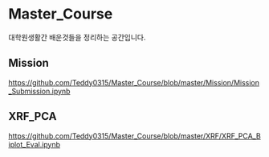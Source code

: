# Master_Course
 대학원생활간 배운것들을 정리하는 공간입니다.

## Mission
https://github.com/Teddy0315/Master_Course/blob/master/Mission/Mission_Submission.ipynb

## XRF_PCA
https://github.com/Teddy0315/Master_Course/blob/master/XRF/XRF_PCA_Biplot_Eval.ipynb